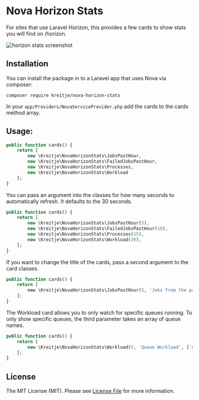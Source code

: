 # Nova Horizon Stats
For sites that use Laravel Horizon, this provides a few cards to show stats you will find on /horizon. 

![horizon stats screenshot](https://kreitje.github.io/images/nova-horizon-stats/cards-screenshot.png)

## Installation

You can install the package in to a Laravel app that uses Nova via composer:
```
composer require kreitje/nova-horizon-stats
```

In your `app/Providers/NovaServiceProvider.php` add the cards to the cards method array.

## Usage:
```php
public function cards() {
    return [
        new \Kreitje\NovaHorizonStats\JobsPastHour,
        new \Kreitje\NovaHorizonStats\FailedJobsPastHour,
        new \Kreitje\NovaHorizonStats\Processes,
        new \Kreitje\NovaHorizonStats\Workload
    ];
}
```

You can pass an argument into the classes for how many seconds to automatically refresh. It defaults to the 30 seconds.

```php
public function cards() {
    return [
        new \Kreitje\NovaHorizonStats\JobsPastHour(5),
        new \Kreitje\NovaHorizonStats\FailedJobsPastHour(10),
        new \Kreitje\NovaHorizonStats\Processes(15),
        new \Kreitje\NovaHorizonStats\Workload(30),
    ];
}
```

If you want to change the title of the cards, pass a second argument to the card classes.
```php
public function cards() {
    return [
        new \Kreitje\NovaHorizonStats\JobsPastHour(5, 'Jobs from the past hour')
    ];
}
```

The Workload card allows you to only watch for specific queues running. To only show specific queues, the third 
parameter takes an array of queue names.
```php
public function cards() {
    return [
        new \Kreitje\NovaHorizonStats\Workload(5, 'Queue Workload', ['default', 'encoding'])
    ];
}
```

## License

The MIT License (MIT). Please see [License File](LICENSE.md) for more information.